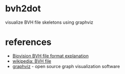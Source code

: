 # bvh2dot
visualize BVH file skeletons using graphviz

# references
* [Biovision BVH file format explanation](https://research.cs.wisc.edu/graphics/Courses/cs-838-1999/Jeff/BVH.html)
* [wikipedia: BVH file](https://en.wikipedia.org/wiki/Biovision_Hierarchy)
* [graphviz](http://graphviz.org/) - open source graph visualization software
